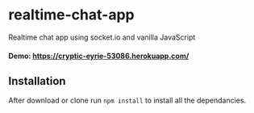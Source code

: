 # realtime-chat-app
Realtime chat app using socket.io and vanilla JavaScript

#### Demo: https://cryptic-eyrie-53086.herokuapp.com/

## Installation 
After download or clone run `npm install` to install all the dependancies.

